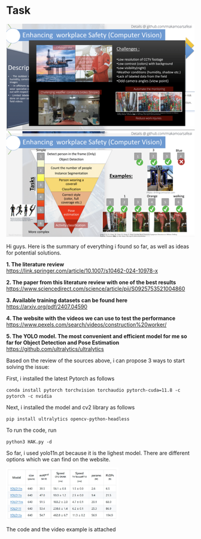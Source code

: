# Task

<img src="assets/1.png" alt="" width="1000"/>

<img src="assets/2.png" alt="" width="1000"/>

Hi guys. Here is the summary of everything i found so far, as well as ideas for potential solutions.

**1. The literature review**  
https://link.springer.com/article/10.1007/s10462-024-10978-x  

**2. The paper from this literature review with one of the best results**  
https://www.sciencedirect.com/science/article/pii/S0925753521004860  

**3. Available training datasets can be found here**   
https://arxiv.org/pdf/2407.04590

**4. The website with the videos we can use to test the performance**  
https://www.pexels.com/search/videos/construction%20worker/

**5. The YOLO model. The most convenient and efficient model for me so far for Object Detection and Pose Estimation**  
https://github.com/ultralytics/ultralytics

Based on the review of the sources above, i can propose 3 ways to start solving the issue:  


First, i installed the latest Pytorch as follows  
```
conda install pytorch torchvision torchaudio pytorch-cuda=11.8 -c pytorch -c nvidia
```
Next, i installed the model and cv2 library as follows

```
pip install ultralytics opencv-python-headless
```

To run the code, run
```
python3 HAK.py -d
```

 So far, i used yolo11n.pt because it is the lighest model. There are different options which we can find on the website.

 <img src="assets/Models.JPG" alt="" width="300"/>

 The code and the video example is attached
